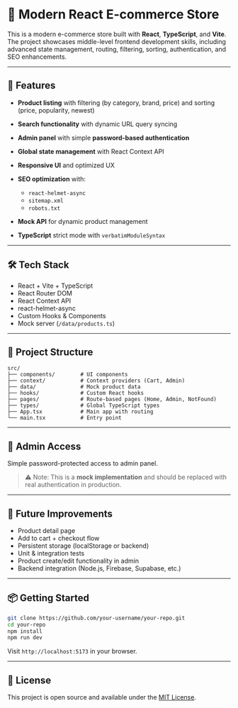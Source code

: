 # 🛒 Modern React E-commerce Store

This is a modern e-commerce store built with **React**, **TypeScript**, and **Vite**. The project showcases middle-level frontend development skills, including advanced state management, routing, filtering, sorting, authentication, and SEO enhancements.

---

## 🚀 Features

* **Product listing** with filtering (by category, brand, price) and sorting (price, popularity, newest)
* **Search functionality** with dynamic URL query syncing
* **Admin panel** with simple **password-based authentication**
* **Global state management** with React Context API
* **Responsive UI** and optimized UX
* **SEO optimization** with:

  * `react-helmet-async`
  * `sitemap.xml`
  * `robots.txt`
* **Mock API** for dynamic product management
* **TypeScript** strict mode with `verbatimModuleSyntax`

---

## 🛠️ Tech Stack

* React + Vite + TypeScript
* React Router DOM
* React Context API
* react-helmet-async
* Custom Hooks & Components
* Mock server (`/data/products.ts`)

---

## 📁 Project Structure

```
src/
├── components/        # UI components
├── context/           # Context providers (Cart, Admin)
├── data/              # Mock product data
├── hooks/             # Custom React hooks
├── pages/             # Route-based pages (Home, Admin, NotFound)
├── types/             # Global TypeScript types
├── App.tsx            # Main app with routing
└── main.tsx           # Entry point
```

---

## 🔐 Admin Access

Simple password-protected access to admin panel.

> ⚠️ Note: This is a **mock implementation** and should be replaced with real authentication in production.

---

## 🧪 Future Improvements

* Product detail page
* Add to cart + checkout flow
* Persistent storage (localStorage or backend)
* Unit & integration tests
* Product create/edit functionality in admin
* Backend integration (Node.js, Firebase, Supabase, etc.)

---

## 📦 Getting Started

```bash
git clone https://github.com/your-username/your-repo.git
cd your-repo
npm install
npm run dev
```

Visit `http://localhost:5173` in your browser.

---

## 📄 License

This project is open source and available under the [MIT License](LICENSE).
